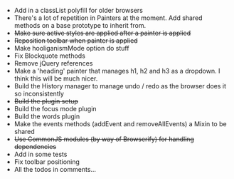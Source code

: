 * Add in a classList polyfill for older browsers
* There's a lot of repetition in Painters at the moment. Add shared methods on a base prototype to inherit from.
* ~~Make sure active styles are applied after a painter is applied~~
* ~~Reposition toolbar when painter is applied~~
* Make hooliganismMode option do stuff
* Fix Blockquote methods
* Remove jQuery references
* Make a 'heading' painter that manages h1, h2 and h3 as a dropdown. I think this will be much nicer. 
* Build the History manager to manage undo / redo as the browser does it so inconsistently
* ~~Build the plugin setup~~
* Build the focus mode plugin
* Build the words plugin
* Make the events methods (addEvent and removeAllEvents) a Mixin to be shared
* ~~Use CommonJS modules (by way of Browserify) for handling dependencies~~
* Add in some tests
* Fix toolbar positioning
* All the todos in comments...